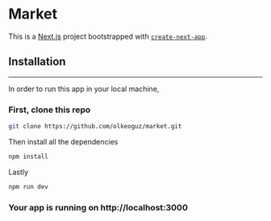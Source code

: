 # Market

This is a [Next.js](https://nextjs.org/) project bootstrapped with [`create-next-app`](https://github.com/vercel/next.js/tree/canary/packages/create-next-app).

## Installation 
-------
In order to run this app in your local machine,

### First, clone this repo

```bash
git clone https://github.com/olkeoguz/market.git
```

Then install all the dependencies
```bash
npm install
```

Lastly 

```bash
npm run dev
```

### Your app is running on http://localhost:3000



